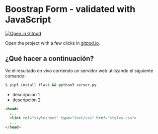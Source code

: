 # Boostrap Form - validated with JavaScript 

[![Open in Gitpod](https://gitpod.io/button/open-in-gitpod.svg)](https://saramoreirag-cardform-5n6vugog1mm.ws-eu86.gitpod.io/)

Open the project with a few clicks in [gitpod.io](gitpod.io).

## ¿Qué hacer a continuación?

Ve el resultado en vivo corriendo un servidor web utilizando el siguiente comando:

```sh
$ pip3 install flask && python3 server.py
```
- descripcion 1
- descripcion 2

```html
<head>
  ...
  <link rel="stylesheet" type="text/css" href="styles.css">
  ...
</head>
```
